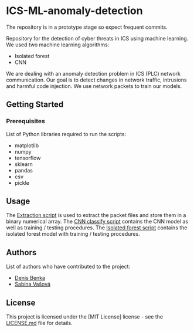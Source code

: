 # ICS-ML-anomaly-detection
 The repository is in a prototype stage so expect frequent commits.
 
 Repository for the detection of cyber threats in ICS using machine learning. We used two machine learning algorithms:
 * Isolated forest
 * CNN

 We are dealing with an anomaly detection problem in ICS (PLC) network communication. Our goal is to detect changes in network traffic, intrusions and harmful code injection. We use network packets to train our models.

## Getting Started

### Prerequisites

List of Python libraries required to run the scripts:
* matplotlib
* numpy
* tensorflow
* sklearn
* pandas
* csv
* pickle



## Usage

The [Extraction script](./scripts/plcextracttest.py) is used to extract the packet files and store them in a binary numerical array. 
The [CNN classify script](./scripts/plccnntest.py) contains the CNN model as well as training / testing procedures.
The [Isolated forest script](./scripts/plcclassify.py) contains the isolated forest model with training / testing procedures.

<!-- ## Contributing

Guidelines on how to contribute to the project.

-->
## Authors

List of authors who have contributed to the project:

* [Denis Benka](https://www.linkedin.com/in/denis-benka/)
* [Sabína Vašová](https://www.linkedin.com/in/sabina-vasova/)

## License

This project is licensed under the [MIT License] license - see the [LICENSE.md](LICENSE.md) file for details.
